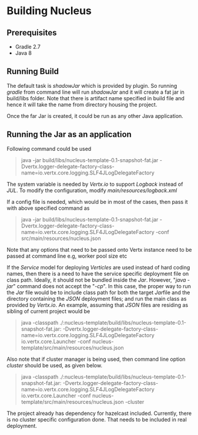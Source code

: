 Building Nucleus
==============

## Prerequisites

- Gradle 2.7
- Java 8

## Running Build

The default task is *shadowJar* which is provided by plugin. So running *gradle* from command line will run *shadowJar* and it will create a fat jar in build/libs folder. Note that there is artifact name specified in build file and hence it will take the name from directory housing the project.

Once the far Jar is created, it could be run as any other Java application.

## Running the Jar as an application

Following command could be used

> java -jar build/libs/nucleus-template-0.1-snapshot-fat.jar -Dvertx.logger-delegate-factory-class-name=io.vertx.core.logging.SLF4JLogDelegateFactory

The system variable is needed by *Vertx.io* to support *Logback* instead of *JUL*. To modify the configuration, modify *main/resources/logback.xml*

If a config file is needed, which would be in most of the cases, then pass it with above specified command as

> java -jar build/libs/nucleus-template-0.1-snapshot-fat.jar -Dvertx.logger-delegate-factory-class-name=io.vertx.core.logging.SLF4JLogDelegateFactory -conf src/main/resources/nucleus.json

Note that any options that need to be passed onto Vertx instance need to be passed at command line e.g, worker pool size etc

If the *Service* model for deploying *Verticles* are used instead of hard coding names, then there is a need to have the service specific deployment file on class path. Ideally, it should not be bundled inside the *Jar*. However, "*java -jar*" command does not accept the "*-cp*". In this case, the proper way to run the *Jar* file would be to include class path for both the target *Jar*file and the directory containing the *JSON* deployment files; and run the main class as provided by *Vertx.io*. An example, assuming that *JSON* files are residing as sibling of current project would be

> java -classpath ./:nucleus-template/build/libs/nucleus-template-0.1-snapshot-fat.jar: -Dvertx.logger-delegate-factory-class-name=io.vertx.core.logging.SLF4JLogDelegateFactory io.vertx.core.Launcher -conf nucleus-template/src/main/resources/nucleus.json

Also note that if cluster manager is being used, then command line option _cluster_ should be used, as given below.

> java -classpath ./:nucleus-template/build/libs/nucleus-template-0.1-snapshot-fat.jar: -Dvertx.logger-delegate-factory-class-name=io.vertx.core.logging.SLF4JLogDelegateFactory io.vertx.core.Launcher -conf nucleus-template/src/main/resources/nucleus.json -cluster

The project already has dependency for hazelcast included. Currently, there is no cluster specific configuration done. That needs to be included in real deployment.